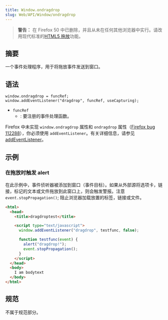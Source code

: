```yaml
---
title: Window.ondragdrop
slug: Web/API/Window/ondragdrop
---
```


> **警告：** 在 Firefox 50 中已删除，并且从未在任何其他浏览器中实行。请改用现代标准的[HTML5 拖放](/zh-CN/docs/Web/API/HTML_Drag_and_Drop_API)功能。

## 摘要

一个事件处理程序，用于将拖放事件发送到窗口。

## 语法

```js-nolint
window.ondragdrop = funcRef;
window.addEventListener("dragdrop", funcRef, useCapturing);
```

- `funcRef`
  - : 要注册的事件处理函数。

Firefox 中未实现 `window.ondragdrop` 属性和 `ondragdrop` 属性（[Firefox bug 112288](https://bugzil.la/112288)），你必须使用 `addEventListener`。有关详细信息，请参见 [addEventListener](/zh-CN/docs/Web/API/EventTarget/addEventListener)。

## 示例

### 在拖放时触发 alert

在此示例中，事件侦听器被添加到窗口（事件目标）。如果从外部源将选项卡，链接，标记的文本或文件拖放到此窗口上，则会触发警报。注意`event.stopPropagation()`; 阻止浏览器加载放置的标签，链接或文件。

```html
<html>
  <head>
    <title>dragdroptest</title>

    <script type="text/javascript">
      window.addEventListener("dragdrop", testfunc, false);

      function testfunc(event) {
        alert("dragdrop!");
        event.stopPropagation();
      }
    </script>
  </head>
  <body>
    I am bodytext
  </body>
</html>
```

## 规范

不属于规范部分。
